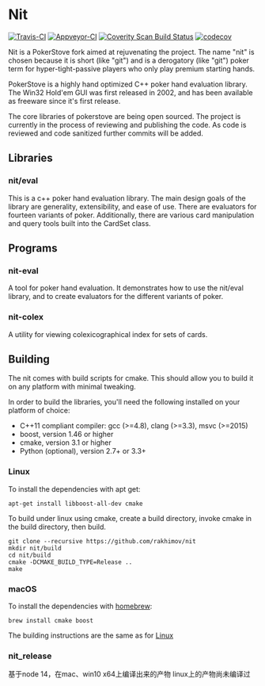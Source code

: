 Nit
===

[![Travis-CI](https://travis-ci.org/rakhimov/nit.svg?branch=master)](https://travis-ci.org/rakhimov/nit)
[![Appveyor-CI](https://ci.appveyor.com/api/projects/status/y75jx0in3q4jx6c0?svg=true)](https://ci.appveyor.com/project/rakhimov/nit)
[![Coverity Scan Build Status](https://scan.coverity.com/projects/15886/badge.svg)](https://scan.coverity.com/projects/rakhimov-nit)
[![codecov](https://codecov.io/gh/rakhimov/nit/branch/master/graph/badge.svg)](https://codecov.io/gh/rakhimov/nit)

Nit is a PokerStove fork aimed at rejuvenating the project.
The name "nit" is chosen because it is short (like "git")
and is a derogatory (like "git") poker term for hyper-tight-passive players
who only play premium starting hands.

PokerStove is a highly hand optimized C++ poker hand evaluation library.
The Win32 Hold'em GUI was first released in 2002,
and has been available as freeware since it's first release.

The core libraries of pokerstove are being open sourced.
The project is currently in the process of reviewing and publishing the code.
As code is reviewed and code sanitized further commits will be added.

## Libraries

### nit/eval

This is a c++ poker hand evaluation library.
The main design goals of the library are generality, extensibility, and ease of use.
There are evaluators for fourteen variants of poker.
Additionally, there are various card manipulation and query tools
built into the CardSet class.

## Programs

### nit-eval

A tool for poker hand evaluation.
It demonstrates how to use the nit/eval library,
and to create evaluators for the different variants of poker.

### nit-colex

A utility for viewing colexicographical index for sets of cards.

## Building

The nit comes with build scripts for cmake.
This should allow you to build it on any platform with minimal tweaking.

In order to build the libraries,
you'll need the following installed on your platform of choice:

* C++11 compliant compiler: gcc (>=4.8), clang (>=3.3), msvc (>=2015)
* boost, version 1.46 or higher
* cmake, version 3.1 or higher
* Python (optional), version 2.7+ or 3.3+

### Linux

To install the dependencies with apt get:

    apt-get install libboost-all-dev cmake

To build under linux using cmake,
create a build directory,
invoke cmake in the build directory, then build.

    git clone --recursive https://github.com/rakhimov/nit
    mkdir nit/build
    cd nit/build
    cmake -DCMAKE_BUILD_TYPE=Release ..
    make

### macOS

To install the dependencies with [homebrew](http://brew.sh/):

    brew install cmake boost

The building instructions are the same as for [Linux](#linux)

### nit_release

基于node 14，在mac、win10 x64上编译出来的产物
linux上的产物尚未编译过
